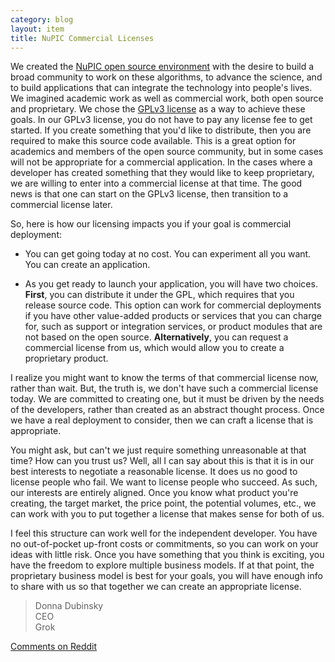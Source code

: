 ```yaml
---
category: blog
layout: item
title: NuPIC Commercial Licenses
---
```


We created the [NuPIC open source environment](/nupic.html) with the desire to build a broad community to work on these algorithms, to advance the science, and to build applications that can integrate the technology into people's lives.  We imagined academic work as well as commercial work, both open source and proprietary.  We chose the [GPLv3 license](http://numenta.org/licenses/) as a way to achieve these goals.  In our GPLv3 license, you do not have to pay any license fee to get started.  If you create something that you'd like to distribute, then you are required to make this source code available.  This is a great option for academics and members of the open source community, but in some cases will not be appropriate for a commercial application.  In the cases where a developer has created something that they would like to keep proprietary, we are willing to enter into a commercial license at that time.  The good news is that one can start on the GPLv3 license, then transition to a commercial license later.

So, here is how our licensing impacts you if your goal is commercial deployment:

- You can get going today at no cost.  You can experiment all you want.  You can create an application.

- As you get ready to launch your application, you will have two choices.  **First**, you can distribute it under the GPL, which requires that you release source code.  This option can work for commercial deployments if you have other value-added products or services that you can charge for, such as support or integration services, or product modules that are not based on the open source.  **Alternatively**, you can request a commercial license from us, which would allow you to create a proprietary product.

I realize you might want to know the terms of that commercial license now, rather than wait.  But, the truth is, we don't have such a commercial license today.  We are committed to creating one, but it must be driven by the needs of the developers, rather than created as an abstract thought process.  Once we have a real deployment to consider, then we can craft a license that is appropriate.

You might ask, but can't we just require something unreasonable at that time?  How can you trust us?  Well, all I can say about this is that it is in our best interests to negotiate a reasonable license.  It does us no good to license people who fail.  We want to license people who succeed.  As such, our interests are entirely aligned.   Once you know what product you're creating, the target market, the price point, the potential volumes, etc., we can work with you to put together a license that makes sense for both of us.

I feel this structure can work well for the independent developer.  You have no out-of-pocket up-front costs or commitments, so you can work on your ideas with little risk.  Once you have something that you think is exciting, you have the freedom to explore multiple business models.  If at that point, the proprietary business model is best for your goals, you will have enough info to share with us so that together we can create an appropriate license.

> Donna Dubinsky <br/>
> CEO <br/>
> Grok

[Comments on Reddit](http://www.reddit.com/r/MachineLearning/comments/1t1h8o/nupic_commercial_licenses/)
